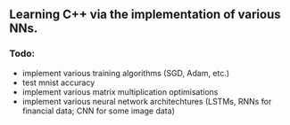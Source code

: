 ## Learning C++ via the implementation of various NNs.

### Todo:
- implement various training algorithms (SGD, Adam, etc.)
- test mnist accuracy
- implement various matrix multiplication optimisations
- implement various neural network architechtures (LSTMs, RNNs for financial data; CNN for some image data)
